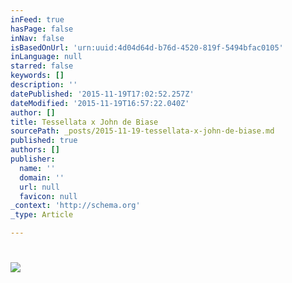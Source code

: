 ```yaml
---
inFeed: true
hasPage: false
inNav: false
isBasedOnUrl: 'urn:uuid:4d04d64d-b76d-4520-819f-5494bfac0105'
inLanguage: null
starred: false
keywords: []
description: ''
datePublished: '2015-11-19T17:02:52.257Z'
dateModified: '2015-11-19T16:57:22.040Z'
author: []
title: Tessellata x John de Biase
sourcePath: _posts/2015-11-19-tessellata-x-john-de-biase.md
published: true
authors: []
publisher:
  name: ''
  domain: ''
  url: null
  favicon: null
_context: 'http://schema.org'
_type: Article

---
```

# ![](https://the-grid-user-content.s3-us-west-2.amazonaws.com/9b2d7f73-4c1a-4955-876b-97fe3399bfa3.png)